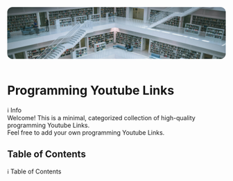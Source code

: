 <link rel="stylesheet" href="../css/general.css">

<div style="width:100%; height:120px; overflow:hidden; border-radius:12px;">
  <img src="../images/library.jpg" alt="Header" style="width:100%; object-fit:cover; object-position:center top; display:block;">
</div>

<br>

# Programming Youtube Links

<div class="callout callout-info">
  <div class="callout-title">
    <span class="callout-icon">ℹ️</span>
    Info
  </div>
  Welcome! This is a minimal, categorized collection of high-quality programming Youtube Links.<br>
  Feel free to add your own programming Youtube Links.
</div>

## Table of Contents

<div class="callout callout-info">
  <div class="callout-title">
    <span class="callout-icon">ℹ️</span>
    Table of Contents
  </div>
</div>